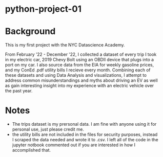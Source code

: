 # python-project-01

# Background
This is my first project with the NYC Datascience Academy. 

From February '22 - December '22, I collected a dataset of every trip I took in my electric car, 2019 Chevy Bolt using an OBDII device that plugs into a port on my car. I also source data from the EIA for weekly gasoline prices, and my ConEd .pdf utility bills I recieve every month. Combining each of these datasets and using Data Analysis and visualizations, I attempt to address common misunderstandings and myths about driving an EV as well as gain interesting insight into my experience with an electric vehicle over the past year. 

# Notes
- The trips dataset is my prersonal data. I am fine with anyone using it for personal use, just please credit me. 
- the utility bills are not included in the files for security purposes, instead I scraped the data needed and wrote it to .csv. I left all of the code in the jupyter notbook commented out if you are interested in how I accomplished that. 
